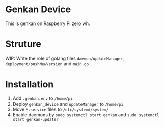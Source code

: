 # Genkan Device
This is genkan on Raspberry Pi zero wh.

# Struture
WIP: Write the role of golang files `daemon/updateManager`, `deployment/pushNewVersion` and `main.go`

# Installation
1. Add `.genkan.env` to `/home/pi`
2. Deploy `genkan_device` and `updateManager` to `/home/pi`
3. Move `*.service` files to `/etc/systemd/system/`
4. Enable daemons by `sudo systemctl start genkan` and `sudo systemctl start genkan-updater`
